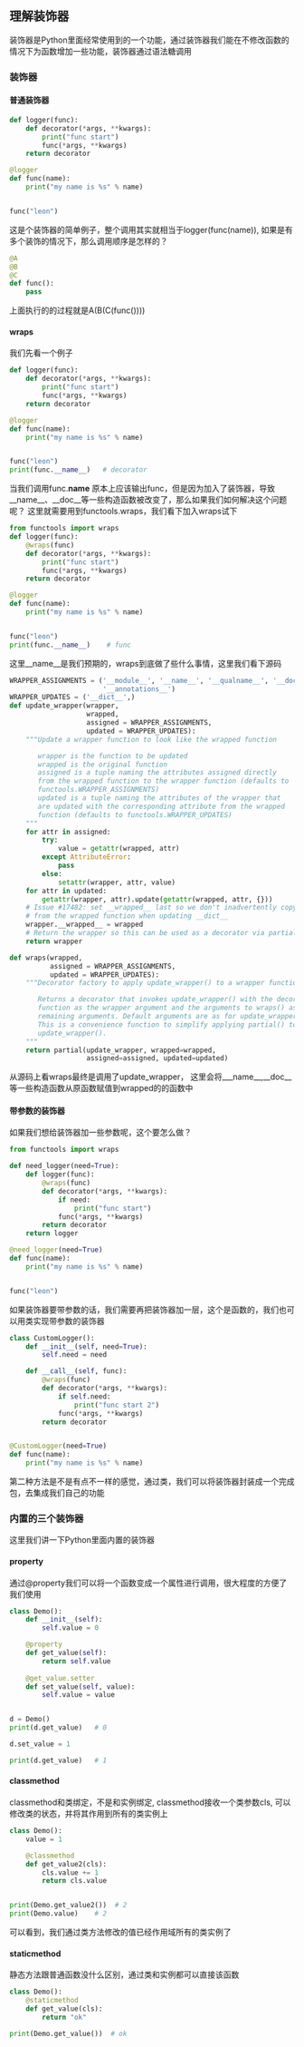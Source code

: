 ## 理解装饰器
装饰器是Python里面经常使用到的一个功能，通过装饰器我们能在不修改函数的情况下为函数增加一些功能，装饰器通过语法糖调用

### 装饰器

#### 普通装饰器

```python
def logger(func):
    def decorator(*args, **kwargs):
        print("func start")
        func(*args, **kwargs)
    return decorator

@logger
def func(name):
    print("my name is %s" % name)


func("leon")
```
这是个装饰器的简单例子，整个调用其实就相当于logger(func(name)), 如果是有多个装饰的情况下，那么调用顺序是怎样的？

```python
@A
@B
@C
def func():
    pass
```
上面执行的的过程就是A(B(C(func())))

#### wraps
我们先看一个例子
```python
def logger(func):
    def decorator(*args, **kwargs):
        print("func start")
        func(*args, **kwargs)
    return decorator

@logger
def func(name):
    print("my name is %s" % name)


func("leon")
print(func.__name__)   # decorator
```
当我们调用func.__name__ 原本上应该输出func，但是因为加入了装饰器，导致__name__、__doc__等一些构造函数被改变了，那么如果我们如何解决这个问题呢？
这里就需要用到functools.wraps，我们看下加入wraps试下

```python
from functools import wraps
def logger(func):
    @wraps(func)
    def decorator(*args, **kwargs):
        print("func start")
        func(*args, **kwargs)
    return decorator

@logger
def func(name):
    print("my name is %s" % name)


func("leon")
print(func.__name__)    # func
```
这里__name__是我们预期的，wraps到底做了些什么事情，这里我们看下源码

```python
WRAPPER_ASSIGNMENTS = ('__module__', '__name__', '__qualname__', '__doc__',
                       '__annotations__')
WRAPPER_UPDATES = ('__dict__',)
def update_wrapper(wrapper,
                   wrapped,
                   assigned = WRAPPER_ASSIGNMENTS,
                   updated = WRAPPER_UPDATES):
    """Update a wrapper function to look like the wrapped function

       wrapper is the function to be updated
       wrapped is the original function
       assigned is a tuple naming the attributes assigned directly
       from the wrapped function to the wrapper function (defaults to
       functools.WRAPPER_ASSIGNMENTS)
       updated is a tuple naming the attributes of the wrapper that
       are updated with the corresponding attribute from the wrapped
       function (defaults to functools.WRAPPER_UPDATES)
    """
    for attr in assigned:
        try:
            value = getattr(wrapped, attr)
        except AttributeError:
            pass
        else:
            setattr(wrapper, attr, value)
    for attr in updated:
        getattr(wrapper, attr).update(getattr(wrapped, attr, {}))
    # Issue #17482: set __wrapped__ last so we don't inadvertently copy it
    # from the wrapped function when updating __dict__
    wrapper.__wrapped__ = wrapped
    # Return the wrapper so this can be used as a decorator via partial()
    return wrapper

def wraps(wrapped,
          assigned = WRAPPER_ASSIGNMENTS,
          updated = WRAPPER_UPDATES):
    """Decorator factory to apply update_wrapper() to a wrapper function

       Returns a decorator that invokes update_wrapper() with the decorated
       function as the wrapper argument and the arguments to wraps() as the
       remaining arguments. Default arguments are as for update_wrapper().
       This is a convenience function to simplify applying partial() to
       update_wrapper().
    """
    return partial(update_wrapper, wrapped=wrapped,
                   assigned=assigned, updated=updated)

```
从源码上看wraps最终是调用了update_wrapper， 这里会将___name__,__doc__等一些构造函数从原函数赋值到wrapped的的函数中

#### 带参数的装饰器
如果我们想给装饰器加一些参数呢，这个要怎么做？

```python
from functools import wraps

def need_logger(need=True):
    def logger(func):
        @wraps(func)
        def decorator(*args, **kwargs):
            if need:
                print("func start")
            func(*args, **kwargs)
        return decorator
    return logger

@need_logger(need=True)
def func(name):
    print("my name is %s" % name)


func("leon")
```
如果装饰器要带参数的话，我们需要再把装饰器加一层，这个是函数的，我们也可以用类实现带参数的装饰器

```python
class CustomLogger():
    def __init__(self, need=True):
        self.need = need

    def __call__(self, func):
        @wraps(func)
        def decorator(*args, **kwargs):
            if self.need:
                print("func start 2")
            func(*args, **kwargs)
        return decorator


@CustomLogger(need=True)
def func(name):
    print("my name is %s" % name)
```
第二种方法是不是有点不一样的感觉，通过类，我们可以将装饰器封装成一个完成包，去集成我们自己的功能

### 内置的三个装饰器
这里我们讲一下Python里面内置的装饰器

#### property
通过@property我们可以将一个函数变成一个属性进行调用，很大程度的方便了我们使用
```python
class Demo():
    def __init__(self):
        self.value = 0

    @property
    def get_value(self):
        return self.value
    
    @get_value.setter
    def set_value(self, value):
        self.value = value


d = Demo()
print(d.get_value)   # 0

d.set_value = 1

print(d.get_value)   # 1
```

#### classmethod
classmethod和类绑定，不是和实例绑定, classmethod接收一个类参数cls, 可以修改类的状态，并将其作用到所有的类实例上
```python
class Demo():
    value = 1

    @classmethod
    def get_value2(cls):
        cls.value += 1
        return cls.value


print(Demo.get_value2())  # 2
print(Demo.value)    # 2
```
可以看到，我们通过类方法修改的值已经作用域所有的类实例了

#### staticmethod
静态方法跟普通函数没什么区别，通过类和实例都可以直接该函数

```python
class Demo():
    @staticmethod
    def get_value(cls):
        return "ok"

print(Demo.get_value())  # ok
```

